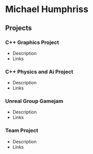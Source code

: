 # Michael Humphriss

## Projects

### C++ Graphics Project
- Description
- Links

### C++ Physics and Ai Project
- Description
- Links

### Unreal Group Gamejam
- Description
- Links

### Team Project
- Description
- Links
